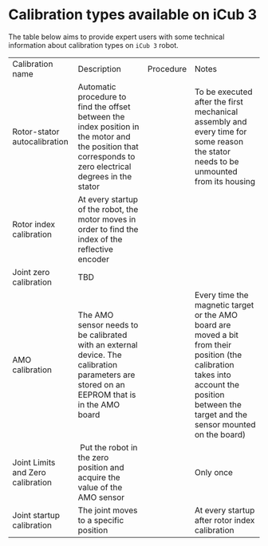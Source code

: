 # Calibration types available on iCub 3
The table below aims to provide expert users with some technical information about calibration types on `iCub 3` robot.

<table>
  <tbody>
    <tr>
      <td>Calibration name</td>
      <td>Description</td>
      <td>Procedure</td>
      <td>Notes</td>
    </tr>
    <tr>
      <td>Rotor-stator autocalibration</td>
      <td>Automatic procedure to find the offset between the index position in the motor and the position that corresponds to zero electrical degrees in the stator &nbsp;&nbsp;</td>
      <td>&nbsp;</td>
      <td>To be executed after the first mechanical assembly and every time for some reason the stator needs to be unmounted from its housing</td>
    </tr>
    <tr>
      <td>Rotor index calibration</td>
      <td>At every startup of the robot, the motor moves in order to find the index of the reflective encoder &nbsp;</td>
      <td>&nbsp;</td>
      <td>&nbsp;</td>
    </tr>
    <tr>
      <td>Joint zero calibration</td>
      <td>TBD &nbsp;</td>
      <td>&nbsp;</td>
      <td>&nbsp;</td>
    </tr>
    <tr>
      <td>AMO calibration</td>
      <td>The AMO sensor needs to be calibrated with an external device. The calibration parameters are stored on an EEPROM that is in the AMO board</td>
      <td>&nbsp;</td>
      <td>Every time the magnetic target or the AMO board are moved a bit from their position (the calibration takes into account the position between the target and the sensor mounted on the board)&nbsp;</td>
    </tr>
    <tr>
      <td>Joint Limits and Zero calibration</td>
      <td>&nbsp;Put the robot in the zero position and acquire the value of the AMO sensor</td>
      <td>&nbsp;</td>
      <td>Only once &nbsp;</td>
    </tr>
    <tr>
      <td>Joint startup calibration</td>
      <td>The joint moves to a specific position&nbsp;</td>
      <td>&nbsp;</td>
      <td>At every startup after rotor index calibration</td>
    </tr>
  </tbody>
</table>
